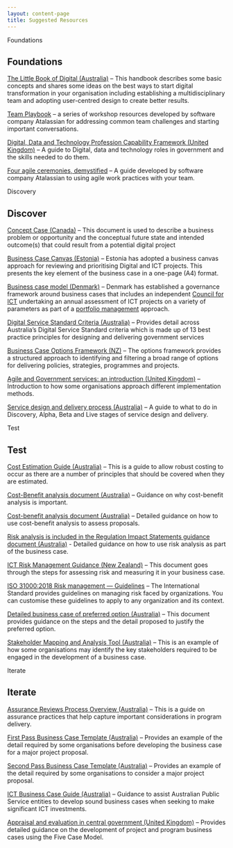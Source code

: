 ```yaml
---
layout: content-page
title: Suggested Resources
---
```


<div class="label Foundations">Foundations</div>
<h2 class="mt-0">Foundations</h2>
<div class="links-list mb-3">
    <p><a href="https://www.dta.gov.au/blogs/thinking-and-acting-digitally-little-book-digital">The Little Book of Digital (Australia)</a> &ndash; This handbook describes some basic concepts and shares some ideas on the best ways to start digital transformation in your organisation including establishing a multidisciplinary team and adopting user-centred design to create better results.</p>
    <p><a href="https://www.atlassian.com/team-playbook">Team Playbook</a> &ndash; a series of workshop resources developed by software company Atalassian for addressing common team challenges and starting important conversations.</p>
    <p><a href="https://www.gov.uk/government/collections/digital-data-and-technology-profession-capability-framework">Digital, Data and Technology Profession Capability Framework (United Kingdom)</a> &ndash; A guide to Digital, data and technology roles in government and the skills needed to do them.</p>
    <p><a href="https://www.atlassian.com/agile/scrum/ceremonies">Four agile ceremonies, demystified</a> &ndash; A guide developed by software company Atalassian to using agile work practices with your team.</p>
</div>
<div class="label Discovery">Discovery</div>
<h2 class="mt-0">Discover</h2>
<div class="links-list mb-3">
    <p><a href="conhttps://www.tbs-sct.gc.ca/pol-cont/doc/32593-eng.docx">Concept Case (</a><a href="conhttps://www.tbs-sct.gc.ca/pol-cont/doc/32593-eng.docx">Canada)</a> &ndash; This document is used to describe a business problem or opportunity and the conceptual future state and intended outcome(s) that could result from a potential digital project</p>
    <p><a href="https://dtaplaybook.z24.web.core.windows.net/play1/EstoniaBusinessCase.pdf">Business Case Canvas (Estonia)</a> &ndash; Estonia has adopted a business canvas approach for reviewing and prioritising Digital and ICT projects. This presents the key element of the business case in a one-page (A4) format.</p>
    <p><a href="https://en.digst.dk/ict-portfolio-management/business-case-model/">Business case model (Denmark)</a> &ndash; Denmark has established a governance framework around business cases that includes an independent <a href="https://en.digst.dk/ict-portfolio-management/the-danish-council-for-ict/">Council for ICT</a> undertaking an annual assessment of ICT projects on a variety of parameters as part of a <a href="https://en.digst.dk/ict-portfolio-management/ict-project-model/">portfolio management</a> approach.</p>
    <p><a href="https://www.dta.gov.au/help-and-advice/about-digital-service-standard">Digital Service Standard Criteria (Australia)</a> &ndash; Provides detail across Australia&rsquo;s Digital Service Standard criteria which is made up of 13 best practice principles for designing and delivering government services</p>
    <p><a href="https://treasury.govt.nz/sites/default/files/2019-08/bbc-options-framework-analysis.pdf">Business Case Options Framework (NZ)</a> &ndash; The options framework provides a structured approach to identifying and filtering a broad range of options for delivering policies, strategies, programmes and projects.</p>
    <p><a href="https://www.gov.uk/service-manual/agile-delivery/agile-government-services-introduction">Agile and Government services: an introduction (United Kingdom)</a> &ndash; Introduction to how some organisations approach different implementation methods.</p>
    <p><a href="https://www.dta.gov.au/help-and-advice/build-and-improve-services/service-design-and-delivery-process">Service design and delivery process (Australia)</a> &ndash; A guide to what to do in Discovery, Alpha, Beta and Live stages of service design and delivery.</p>
</div>
<div class="label Test">Test</div>
<h2 class="mt-0">Test</h2>
<div class="links-list mb-3">
    <p><a href="https://www.finance.gov.au/government/commonwealth-investment-framework/commonwealth-investments-toolkit/cost-estimation">Cost Estimation Guide (Australia)</a> &ndash; This is a guide to allow robust costing to occur as there are a number of principles that should be covered when they are estimated.</p>
    <p><a href="https://www.pmc.gov.au/resource-centre/regulation/cost-benefit-analysis-guidance-note">Cost-Benefit analysis document (Australia)</a> &ndash; Guidance on why cost-benefit analysis is important.</p>
    <p><a href="https://www.pmc.gov.au/sites/default/files/publications/cost-benefit-analysis_0.pdf">Cost-benefit analysis document (Australia)</a> &ndash; Detailed guidance on how to use cost-benefit analysis to assess proposals.</p>
    <p><a href="https://www.pmc.gov.au/sites/default/files/publications/risk.pdf">Risk analysis is included in the Regulation Impact Statements guidance document (Australia)</a> - Detailed guidance on how to use risk analysis as part of the business case.</p>
    <p><a href="https://www.digital.govt.nz/assets/Documents/130ict-risk-management-guidance.pdf">ICT Risk Management Guidance (New Zealand)</a> &ndash; This document goes through the steps for assessing risk and measuring it in your business case.</p>
    <p><a href="https://www.iso.org/standard/65694.html">ISO 31000:2018 Risk management &mdash; Guidelines</a> &ndash; The International Standard provides guidelines on managing risk faced by organizations. You can customise these guidelines to apply to any organization and its context. </p>
    <p><a href="https://www.atap.gov.au/sites/default/files/f4_business_case_for_proposed_initiatives.pdf">Detailed business case of preferred option (Australia)</a> &ndash; This document provides guidance on the steps and the detail proposed to justify the preferred option.</p>
    <p><a href="https://www1.health.gov.au/internet/main/publishing.nsf/Content/ocp-mat">Stakeholder Mapping and Analysis Tool (Australia)</a> &ndash; This is an example of how some organisations may identify the key stakeholders required to be engaged in the development of a business case.</p>
</div>
<div class="label Iterate">Iterate</div>
<h2 class="mt-0">Iterate</h2>
<div class="links-list mb-3">
    <p><a href="https://www.finance.gov.au/government/assurance-reviews-risk-assessment/assurance-reviews-process-overview">Assurance Reviews Process Overview (Australia)</a> &ndash; This is a guide on assurance practices that help capture important considerations in program delivery.</p>
    <p><a href="https://www.finance.gov.au/sites/default/files/2019-11/1st-pass-business-case-template.doc">First Pass Business Case Template (Australia)</a> &ndash; Provides an example of the detail required by some organisations before developing the business case for a major project proposal.</p>
    <p><a href="https://www.finance.gov.au/sites/default/files/2019-11/ict-investment-approval-2nd-pass-business-case-template.doc">Second Pass Business Case Template (Australia)</a> &ndash; Provides an example of the detail required by some organisations to consider a major project proposal.</p>
    <p><a href="https://www.finance.gov.au/sites/default/files/2019-11/ICT_Business_Case_Guide.pdf">ICT Business Case Guide (Australia)</a> &ndash; Guidance to assist Australian Public Service entities to develop sound business cases when seeking to make significant ICT investments.</p>
    <p><a href="https://www.gov.uk/government/publications/the-green-book-appraisal-and-evaluation-in-central-governent">Appraisal and evaluation in central government (United Kingdom)</a> &ndash; Provides detailed guidance on the development of project and program business cases using the Five Case Model.</p>
</div>